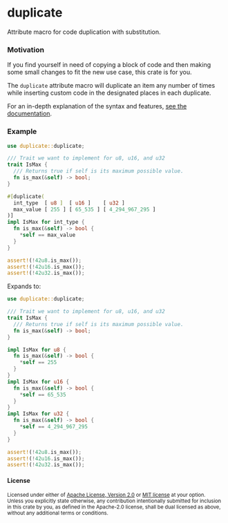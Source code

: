 duplicate
=============================

Attribute macro for code duplication with substitution.

### Motivation

If you find yourself in need of copying a block of code and then making some small changes to fit the new use case, this crate is for you.

The `duplicate` attribute macro will duplicate an item any number of times while inserting custom code in the designated places in each duplicate.

For an in-depth explanation of the syntax and features, [see the documentation](https://docs.rs/duplicate).

### Example

```rust
use duplicate::duplicate;

/// Trait we want to implement for u8, u16, and u32
trait IsMax {
  /// Returns true if self is its maximum possible value.
  fn is_max(&self) -> bool;
}

#[duplicate(
  int_type  [ u8 ]  [ u16 ]    [ u32 ]
  max_value [ 255 ] [ 65_535 ] [ 4_294_967_295 ]
)]
impl IsMax for int_type {
  fn is_max(&self) -> bool {
    *self == max_value
  }
}

assert!(!42u8.is_max());
assert!(!42u16.is_max());
assert!(!42u32.is_max());
```
Expands to:

```rust
use duplicate::duplicate;

/// Trait we want to implement for u8, u16, and u32
trait IsMax {
  /// Returns true if self is its maximum possible value.
  fn is_max(&self) -> bool;
}

impl IsMax for u8 {
  fn is_max(&self) -> bool {
    *self == 255
  }
}
impl IsMax for u16 {
  fn is_max(&self) -> bool {
    *self == 65_535
  }
}
impl IsMax for u32 {
  fn is_max(&self) -> bool {
    *self == 4_294_967_295
  }
}

assert!(!42u8.is_max());
assert!(!42u16.is_max());
assert!(!42u32.is_max());
```

#### License

<sup>
Licensed under either of <a href="LICENSE-APACHE">Apache License, Version
2.0</a> or <a href="LICENSE-MIT">MIT license</a> at your option.
</sup>

<br>

<sub>
Unless you explicitly state otherwise, any contribution intentionally
submitted for inclusion in this crate by you, as defined in the Apache-2.0
license, shall be dual licensed as above, without any additional terms or
conditions.
</sub>


